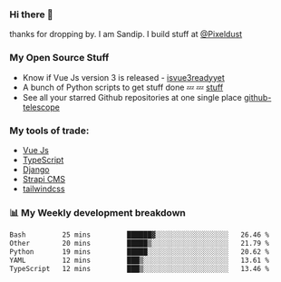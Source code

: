 ### Hi there 👋

thanks for dropping by.
I am Sandip. I build stuff at [@Pixeldust](github.com/pixeldust-in/)

###  **My Open Source Stuff**

 - Know if Vue Js version 3 is released -  [isvue3readyyet](https://github.com/sandiprb/isvue3readyyet)
 - A bunch of Python scripts to get stuff done 💤 💤 [stuff](https://github.com/sandiprb/stuff)
 - See all your starred Github repositories at one single place [github-telescope](https://github.com/sandiprb/github-telescope)



###  **My tools of trade:**
 - [Vue Js](https://github.com/vuejs/vue/)
 - [TypeScript](https://github.com/microsoft/TypeScript)
 - [Django](github.com/django/django)
 - [Strapi CMS](github.com/strapi/strapi)
 - [tailwindcss](https://github.com/tailwindlabs/tailwindcss)


###  📊 **My Weekly development breakdown**
<!--START_SECTION:waka-->

```txt
Bash         25 mins         ██████▓░░░░░░░░░░░░░░░░░░   26.46 %
Other        20 mins         █████▒░░░░░░░░░░░░░░░░░░░   21.79 %
Python       19 mins         █████░░░░░░░░░░░░░░░░░░░░   20.62 %
YAML         12 mins         ███▒░░░░░░░░░░░░░░░░░░░░░   13.61 %
TypeScript   12 mins         ███▒░░░░░░░░░░░░░░░░░░░░░   13.46 %
```

<!--END_SECTION:waka-->
